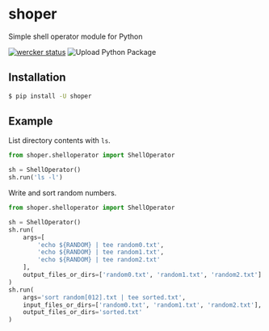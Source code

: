 shoper
======

Simple shell operator module for Python

[![wercker status](https://app.wercker.com/status/276fcd7ab51e9ef282981a6f38fd2020/s/master "wercker status")](https://app.wercker.com/project/byKey/276fcd7ab51e9ef282981a6f38fd2020)
![Upload Python Package](https://github.com/dceoy/shoper/workflows/Upload%20Python%20Package/badge.svg)

Installation
------------

```sh
$ pip install -U shoper
```

Example
-------

List directory contents with `ls`.

```py
from shoper.shelloperator import ShellOperator

sh = ShellOperator()
sh.run('ls -l')
```

Write and sort random numbers.

```py
from shoper.shelloperator import ShellOperator

sh = ShellOperator()
sh.run(
    args=[
        'echo ${RANDOM} | tee random0.txt',
        'echo ${RANDOM} | tee random1.txt',
        'echo ${RANDOM} | tee random2.txt'
    ],
    output_files_or_dirs=['random0.txt', 'random1.txt', 'random2.txt']
)
sh.run(
    args='sort random[012].txt | tee sorted.txt',
    input_files_or_dirs=['random0.txt', 'random1.txt', 'random2.txt'],
    output_files_or_dirs='sorted.txt'
)
```
